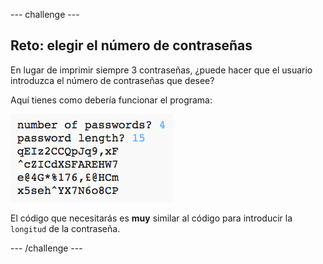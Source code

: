--- challenge ---
## Reto: elegir el número de contraseñas
En lugar de imprimir siempre 3 contraseñas, ¿puede hacer que el usuario introduzca el número de contraseñas que desee?

Aquí tienes como debería funcionar el programa:

![captura de pantalla](images/passwords-choose-number.png)

El código que necesitarás es __muy__ similar al código para introducir la `longitud` de la contraseña.



--- /challenge ---